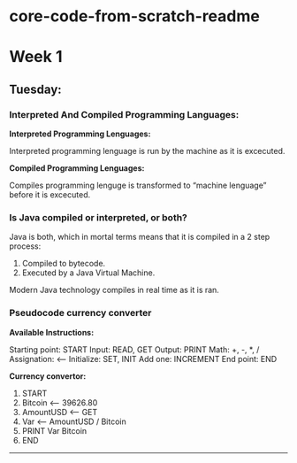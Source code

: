 # core-code-from-scratch-readme

# Week 1

## Tuesday:

### Interpreted And Compiled Programming Languages:

**Interpreted Programming Lenguages:** 

Interpreted programming lenguage is run by the machine as it is excecuted. 

**Compiled Programming Lenguages:** 

Compiles programming lenguge is transformed to “machine lenguage” before it is excecuted.

### Is Java compiled or interpreted, or both?

Java is both, which in mortal terms means that it is compiled in a 2 step process: 

1. Compiled to bytecode.
2. Executed by a Java Virtual Machine. 

Modern Java technology compiles in real time as it is ran.

### **Pseudocode currency converter**

**Available Instructions:**

Starting point: START
Input: READ, GET
Output: PRINT 
Math: +, -, *, /
Assignation: <--
Initialize: SET, INIT
Add one: INCREMENT
End point: END

**Currency convertor:**

1. START
2. Bitcoin <-- 39626.80
3. AmountUSD <-- GET
4. Var <-- AmountUSD / Bitcoin 
5. PRINT Var Bitcoin
6. END

---





